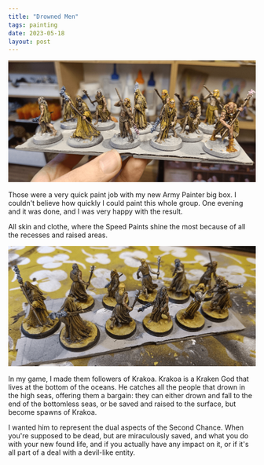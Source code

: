 ```yaml
---
title: "Drowned Men"
tags: painting
date: 2023-05-18
layout: post
---
```


![image-20240102212254508](./image-20240102212254508.png)

Those were a very quick paint job with my new Army Painter big box. I couldn't believe how quickly I could paint this whole group. One evening and it was done, and I was very happy with the result. 

All skin and clothe, where the Speed Paints shine the most because of all the recesses and raised areas.

![image-20240102212405307](./image-20240102212405307.png)

In my game, I made them followers of Krakoa. Krakoa is a Kraken God that lives at the bottom of the oceans. He catches all the people that drown in the high seas, offering them a bargain: they can either drown and fall to the end of the bottomless seas, or be saved and raised to the surface, but become spawns of Krakoa.

I wanted him to represent the dual aspects of the Second Chance. When you're supposed to be dead, but are miraculously saved, and what you do with your new found life, and if you actually have any impact on it, or if it's all part of a deal with a devil-like entity.